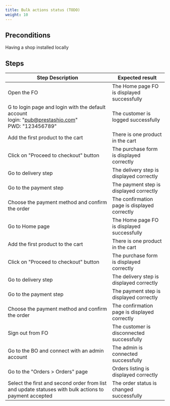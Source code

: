 ```yaml
---
title: Bulk actions status (TODO)
weight: 10
---
```


## Preconditions

Having a shop installed locally
## Steps
| Step Description | Expected result |
| ----- | ----- |
| Open the FO | The Home page FO is displayed successfully |
| G to login page and login with the default account <br>login: "pub@prestashio.com"<br>PWD: "123456789" | The customer is logged successfully |
| Add the first product to the cart | There is one product in the cart |
| Click on "Proceed to checkout" button | The purchase form is displayed correctly |
| Go to delivery step | The delivery step is displayed correctly |
| Go to the payment step | The payment step is displayed correctly |
| Choose the payment method and confirm the order | The confirmation page is displayed correctly |
| Go to Home page | The Home page FO is displayed successfully |
| Add the first product to the cart | There is one product in the cart |
| Click on "Proceed to checkout" button | The purchase form is displayed correctly |
| Go to delivery step | The delivery step is displayed correctly |
| Go to the payment step | The payment step is displayed correctly |
| Choose the payment method and confirm the order | The confirmation page is displayed correctly |
| Sign out from FO | The customer is disconnected successfully |
| Go to the BO and connect with an admin account | The admin is connected successfully |
| Go to the "Orders > Orders" page | Orders listing is displayed correctly |
| Select the first and second order from list and update statuses with bulk actions to payment accepted | The order status is changed successfully |
